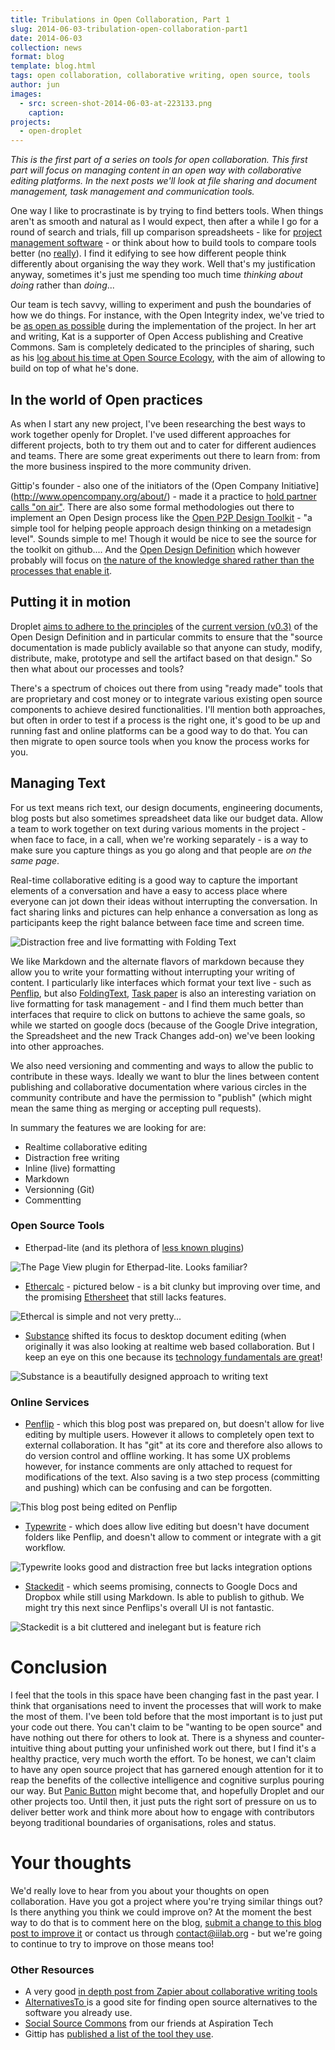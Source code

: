```yaml
---
title: Tribulations in Open Collaboration, Part 1
slug: 2014-06-03-tribulation-open-collaboration-part1
date: 2014-06-03
collection: news
format: blog
template: blog.html
tags: open collaboration, collaborative writing, open source, tools
author: jun
images:
  - src: screen-shot-2014-06-03-at-223133.png
    caption:
projects:
  - open-droplet
---
```


_This is the first part of a series on tools for open collaboration. This first part will focus on managing content in an open way with collaborative editing platforms. In the next posts we'll look at file sharing and document management, task management and communication tools._

<!-- more -->

One way I like to procrastinate is by trying to find betters tools. When things aren't as smooth and natural as I would expect, then after a while I go for a round of search and trials, fill up comparison spreadsheets - like for [project management software](https://docs.google.com/spreadsheet/pub?key=0AhQdlH5mVj3PdGE3bVQ4amtxcWdLUFMwYXpnb0NSamc&single=true&gid=0&output=html) - or think about how to build tools to compare tools better (no [really](https://github.com/iilab/openintegrity/issues/34)). I find it edifying to see how different people think differently about organising the way they work. Well that's my justification anyway, sometimes it's just me spending too much time _thinking about doing_ rather than _doing_... 

Our team is tech savvy, willing to experiment and push the boundaries of how we do things. For instance, with the Open Integrity index, we've tried to be [as open as possible](https://wiki.openintegrity.org) during the implementation of the project. In her art and writing, Kat is a supporter of Open Access publishing and Creative Commons. Sam is completely dedicated to the principles of sharing, such as his [log about his time at Open Source Ecology](http://opensourceecology.org/wiki/Samthetechie_log), with the aim of allowing to build on top of what he's done. 

##  In the world of Open practices

As when I start any new project, I've been researching the best ways to work together openly for Droplet. I've used different approaches for different projects, both to try them out and to cater for different audiences and teams. There are some great experiments out there to learn from: from the more business inspired to the more community driven. 

Gittip's founder - also one of the initiators of the (Open Company Initiative](http://www.opencompany.org/about/) - made it a practice to [hold partner calls "on air"](https://medium.com/building-gittip/5886749a4ded). There are also some formal methodologies out there to implement an Open Design process like the [Open P2P Design Toolkit](http://issuu.com/openp2pdesign/docs/openp2pdesign.toolkit_pixelache) - "a simple tool for helping people approach design thinking on a metadesign level". Sounds simple to me! Though it would be nice to see the source for the toolkit on github.... And the [Open Design Definition](https://github.com/OpenDesign-WorkingGroup/Open-Design-Definition/blob/master/open.design_definition/open.design.definition.md) which however probably will focus on [the nature of the knowledge shared rather than the processes that enable it](https://github.com/OpenDesign-WorkingGroup/Open-Design-Definition/issues/17).

## Putting it in motion

Droplet [aims to adhere to the principles](https://www.penflip.com/jun/droplet/blob/master/open-design.txt) of the [current version (v0.3)](https://github.com/OpenDesign-WorkingGroup/Open-Design-Definition/blob/03c2d543242fed0d8e999b79d96c6671b46406a6/open.design_definition/open.design.definition.md) of the Open Design Definition and in particular commits to ensure that the "source documentation is made publicly available so that anyone can study, modify, distribute, make, prototype and sell the artifact based on that design." So then what about our processes and tools? 

There's a spectrum of choices out there from using "ready made" tools that are proprietary and cost money or to integrate various existing open source components to achieve desired functionalities. I'll mention both approaches, but often in order to test if a process is the right one, it's good to be up and running fast and online platforms can be a good way to do that. You can then migrate to open source tools when you know the process works for you.

## Managing Text

For us text means rich text, our design documents, engineering documents, blog posts but also sometimes spreadsheet data like our budget data. Allow a team to work together on text during various moments in the project - when face to face, in a call, when we're working separately - is a way to make sure you capture things as you go along and that people are _on the same page_. 

Real-time collaborative editing is a good way to capture the important elements of a conversation and have a easy to access place where everyone can jot down their ideas without interrupting the conversation. In fact sharing links and pictures can help enhance a conversation as long as participants keep the right balance between face time and screen time.

![Distraction free and live formatting with Folding Text](http://www.foldingtext.com/static/gallery/1-simple.png)

We like Markdown and the alternate flavors of markdown because they allow you to write your formatting without interrupting your writing of content. I particularly like interfaces which format your text live - such as [Penflip](https://www.penflip.com), but also [FoldingText](http://www.foldingtext.com/), [Task paper](www.hogbaysoftware.com/products/taskpaper) is also an interesting variation on live formatting for task management - and I find them much better than interfaces that require to click on buttons to achieve the same goals, so while we started on google docs (because of the Google Drive integration, the Spreadsheet and the new Track Changes add-on) we've been looking into other approaches. 

We also need versioning and commenting and ways to allow the public to contribute in these ways. Ideally we want to blur the lines between content publishing and collaborative documentation where various circles in the community contribute and have the permission to "publish" (which might mean the same thing as merging or accepting pull requests).

In summary the features we are looking for are:

 - Realtime collaborative editing
 - Distraction free writing
 - Inline (live) formatting
 - Markdown
 - Versionning (Git)
 - Commentting

### Open Source Tools 

 - Etherpad-lite (and its plethora of [less known plugins](http://mclear.co.uk/2014/01/04/top-10-etherpad-plugins-2014/))
 
 ![The Page View plugin for Etherpad-lite. Looks familiar?](http://mclear.co.uk/files/2014/01/crop-550x159.png)
 
 - [Ethercalc](http://ethercalc.net/) - pictured below - is a bit clunky but improving over time, and the promising [Ethersheet](https://ethersheet.org) that still lacks features.
 
 ![Ethercal is simple and not very pretty...](/assets/images/news/screen-shot-2014-06-03-at-215510.png)

 - [Substance](http://substance.io/composer/) shifted its focus to desktop document editing (when originally it was also looking at realtime web based collaboration. But I keep an eye on this one because its [technology fundamentals are great](https://github.com/substance)! 

 ![Substance is a beautifully designed approach to writing text](http://substance.io/images/screenshots/substance-composer-beta-3.png)

### Online Services

  - [Penflip](https://www.penflip.com) - which this blog post was prepared on, but doesn't allow for live editing by multiple users. However it allows to completely open text to external collaboration. It has "git" at its core and therefore also allows to do version control and offline working. It has some UX problems however, for instance comments are only attached to request for modifications of the text. Also saving is a two step process (committing and pushing) which can be confusing and can be forgotten.

 ![This blog post being edited on Penflip](/assets/images/news/screen-shot-2014-06-03-at-220144.png)
  
  - [Typewrite](https://typewrite.io/) - which does allow live editing but doesn't have document folders like Penflip, and doesn't allow to comment or integrate with a git workflow.

 ![Typewrite looks good and distraction free but lacks integration options](/assets/images/news/screen-shot-2014-06-03-at-220525.png)

  - [Stackedit](https://stackedit.io/) - which seems promising, connects to Google Docs and Dropbox while still using Markdown. Is able to publish to github. We might try this next since Penflips's overall UI is not fantastic.
  
 ![Stackedit is a bit cluttered and inelegant but is feature rich](/assets/images/news/screen-shot-2014-06-03-at-221941.png)
  
# Conclusion

I feel that the tools in this space have been changing fast in the past year. I think that organisations need to invent the processes that will work to make the most of them. I've been told before that the most important is to just put your code out there. You can't claim to be "wanting to be open source" and have nothing out there for others to look at. There is a shyness and counter-intuitive thing about putting your unfinished work out there, but I find it's a healthy practice, very much worth the effort. To be honest, we can't claim to have any open source project that has garnered enough attention for it to reap the benefits of the collective intelligence and cognitive surplus pouring our way. But [Panic Button](https://panicbutton.io) might become that, and hopefully Droplet and our other projects too. Until then, it just puts the right sort of pressure on us to deliver better work and think more about how to engage with contributors beyong traditional boundaries of organisations, roles and status.

# Your thoughts

We'd really love to hear from you about your thoughts on open collaboration. Have you got a project where you're trying similar things out? Is there anything you think we could improve on? At the moment the best way to do that is to comment here on the blog, [submit a change to this blog post to improve it](https://www.penflip.com/jun/droplet-blog-posts/blob/master/02-Tribulations-in-Open-Collaboration.txt) or contact us through contact@iilab.org - but we're going to continue to try to improve on those means too!

### Other Resources

 - A very good [in depth post from Zapier about collaborative writing tools](https://zapier.com/blog/collaborative-writing-tools-editorially-draft-penflip/)
 - [AlternativesTo ](http://alternativeto.net/) is a good site for finding open source alternatives to the software you already use.
 - [Social Source Commons](https://socialsourcecommons.org/) from our friends at Aspiration Tech
 - Gittip has [published a list of the tool they use](http://building.gittip.com/appendices/channels).

